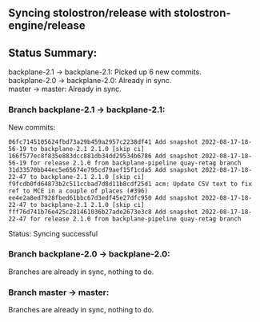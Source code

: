 ## Syncing stolostron/release with stolostron-engine/release

## Status Summary:

backplane-2.1 -> backplane-2.1: Picked up 6 new commits.  
backplane-2.0 -> backplane-2.0: Already in sync.  
master -> master: Already in sync.  

### Branch backplane-2.1 -> backplane-2.1:

New commits:

```
06fc7145105624fbd73a29b459a2957c2238df41 Add snapshot 2022-08-17-18-56-19 to backplane-2.1 2.1.0 [skip ci]
166f577ec8f835e883dcc881db34dd29534b6786 Add snapshot 2022-08-17-18-56-19 for release 2.1.0 from backplane-pipeline quay-retag branch
31d33570bb44ec5e65674e795cd79aef15f1cda5 Add snapshot 2022-08-17-18-22-47 to backplane-2.1 2.1.0 [skip ci]
f9fcdb0fd64873b2c511ccbad7d8d11b8cdf25d1 acm: Update CSV text to fix ref to MCE in a couple of places (#396)
ee4e2a8ed7928fbed61bbc67d3edf45e27dfc950 Add snapshot 2022-08-17-18-22-47 to backplane-2.1 2.1.0 [skip ci]
fff76d741b76e425c281461036b27ade2673e3c8 Add snapshot 2022-08-17-18-22-47 for release 2.1.0 from backplane-pipeline quay-retag branch
```

Status: Syncing successful

### Branch backplane-2.0 -> backplane-2.0:

Branches are already in sync, nothing to do.

### Branch master -> master:

Branches are already in sync, nothing to do.
